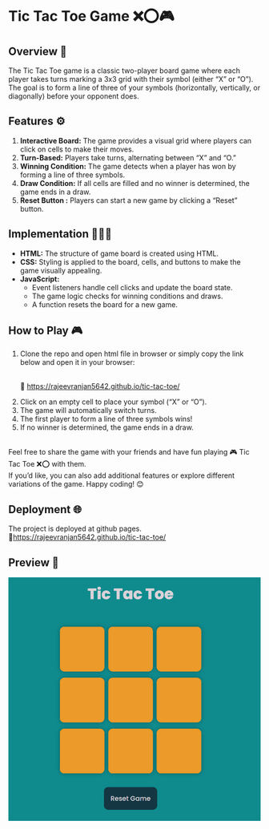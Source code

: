 # Tic Tac Toe Game ❌⭕🎮

## Overview 🔎
The Tic Tac Toe game is a classic two-player board game where each player takes turns marking a 3x3 grid with their symbol (either “X” or “O”). The goal is to form a line of three of your symbols (horizontally, vertically, or diagonally) before your opponent does.
<br>
## Features ⚙️
<ol>
<li><b>Interactive Board:</b> The game provides a visual grid where players can click on cells to make their moves.</li>
<li><b>Turn-Based:</b> Players take turns, alternating between “X” and “O.”</li>
<li><b>Winning Condition:</b> The game detects when a player has won by forming a line of three symbols.</li>
<li><b>Draw Condition:</b> If all cells are filled and no winner is determined, the game ends in a draw.</li>
<li><b>Reset Button :</b> Players can start a new game by clicking a “Reset” button.</li> 
</ol>

## Implementation 👨🏻‍💻
<ul>
<li><b>HTML:</b> The structure of game board is created using HTML.</li>
<li><b>CSS:</b> Styling is applied to the board, cells, and buttons to make the game visually appealing.</li>
<li><b>JavaScript:</b>
  <ul>
  <li>Event listeners handle cell clicks and update the board state.</li>
  <li>The game logic checks for winning conditions and draws.</li>
  <li>A function resets the board for a new game.</li>
  </ul>
  </li>
</ul>

## How to Play 🎮
<ol>
<li>Clone the repo and open html file in browser or simply copy the link below and open it in your browser:</li><br>

  🔗  https://rajeevranjan5642.github.io/tic-tac-toe/
    
<li>Click on an empty cell to place your symbol (“X” or “O”).</li>
<li>The game will automatically switch turns.</li>
<li>The first player to form a line of three symbols wins!</li>
<li>If no winner is determined, the game ends in a draw.</li>
</ol>
<br>
Feel free to share the game with your friends and have fun playing 🎮 Tic Tac Toe ❌⭕ with them.<br>
If you’d like, you can also add additional features or explore different variations of the game. Happy coding! 😊

## Deployment 🌐
The project is deployed at github pages.<br>
🔗https://rajeevranjan5642.github.io/tic-tac-toe/

## Preview 👀
![image](https://github.com/RajeevRanjan5642/tic-tac-toe/blob/main/images/preview.png)

